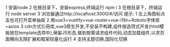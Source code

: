 1 安装node
2 在根目录下，安装express,终端运行 npm i
3 在根目录下，终端运行 node server
3 浏览器通过http://localhost:3000/#/访问
提示:
1 左上角图标点击也可打开菜单抽屉
2 用vue3+vuetify+vue-router+vue-i18n+Roboto字体库+axios
3 cdn方式引用库,vue3原生开发,不安装不构建,组件按选项式开发(html模板放在template选项中),保留JS形态,做到按需请求组件代码,动态加载组件,以求页面横向无限扩展和框架轻量化运行
4 支持主题切换,国际化切换